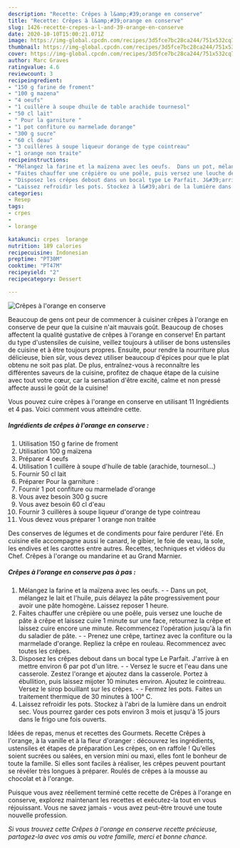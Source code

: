 ```yaml
---
description: "Recette: Crêpes à l&amp;#39;orange en conserve"
title: "Recette: Crêpes à l&amp;#39;orange en conserve"
slug: 1426-recette-crepes-a-l-and-39-orange-en-conserve
date: 2020-10-10T15:00:21.071Z
image: https://img-global.cpcdn.com/recipes/3d5fce7bc28ca244/751x532cq70/crepes-a-lorange-en-conserve-photo-principale-de-la-recette.jpg
thumbnail: https://img-global.cpcdn.com/recipes/3d5fce7bc28ca244/751x532cq70/crepes-a-lorange-en-conserve-photo-principale-de-la-recette.jpg
cover: https://img-global.cpcdn.com/recipes/3d5fce7bc28ca244/751x532cq70/crepes-a-lorange-en-conserve-photo-principale-de-la-recette.jpg
author: Marc Graves
ratingvalue: 4.6
reviewcount: 3
recipeingredient:
- "150 g farine de froment"
- "100 g mazena"
- "4 oeufs"
- "1 cuillère à soupe dhuile de table arachide tournesol"
- "50 cl lait"
- " Pour la garniture "
- "1 pot confiture ou marmelade dorange"
- "300 g sucre"
- "60 cl deau"
- "3 cuillères à soupe liqueur dorange de type cointreau"
- "1 orange non traite"
recipeinstructions:
- "Mélangez la farine et la maïzena avec les oeufs.  Dans un pot, mélangez le lait et l&#39;huile, puis délayez la pâte progressivement pour avoir une pâte homogène. Laissez reposer 1 heure."
- "Faites chauffer une crêpière ou une poêle, puis versez une louche de pâte à crêpe et laissez cuire 1 minute sur une face, retournez la crêpe et laissez cuire encore une minute. Recommencez l&#39;opération jusqu&#39;à la fin du saladier de pâte.  Prenez une crêpe, tartinez avec la confiture ou la marmelade d&#39;orange. Repliez la crêpe en rouleau. Recommencez avec toutes les crêpes."
- "Disposez les crêpes debout dans un bocal type Le Parfait. J&#39;arrive à en mettre environ 6 par pot d&#39;un litre.  Versez le sucre et l&#39;eau dans une casserole. Zestez l&#39;orange et ajoutez dans la casserole. Portez à ébullition, puis laissez mijoter 10 minutes environ. Ajoutez le cointreau. Versez le sirop bouillant sur les crêpes.  Fermez les pots. Faites un traitement thermique de 30 minutes à 100° C."
- "Laissez refroidir les pots. Stockez à l&#39;abri de la lumière dans un endroit sec. Vous pourrez garder ces pots environ 3 mois et jusqu&#39;à 15 jours dans le frigo une fois ouverts."
categories:
- Resep
tags:
- crpes
- 
- lorange

katakunci: crpes  lorange 
nutrition: 189 calories
recipecuisine: Indonesian
preptime: "PT30M"
cooktime: "PT47M"
recipeyield: "2"
recipecategory: Dessert

---
```



![Crêpes à l&#39;orange en conserve](https://img-global.cpcdn.com/recipes/3d5fce7bc28ca244/751x532cq70/crepes-a-lorange-en-conserve-photo-principale-de-la-recette.jpg)

Beaucoup de gens ont peur de commencer à cuisiner crêpes à l&#39;orange en conserve de peur que la cuisine n'ait mauvais goût. Beaucoup de choses affectent la qualité gustative de crêpes à l&#39;orange en conserve! En partant du type d'ustensiles de cuisine, veillez toujours à utiliser de bons ustensiles de cuisine et à être toujours propres. Ensuite, pour rendre la nourriture plus délicieuse, bien sûr, vous devez utiliser beaucoup d'épices pour que le plat obtenu ne soit pas plat. De plus, entraînez-vous à reconnaître les différentes saveurs de la cuisine, profitez de chaque étape de la cuisine avec tout votre cœur, car la sensation d'être excité, calme et non pressé affecte aussi le goût de la cuisine!

<!--inarticleads1-->

Vous pouvez cuire crêpes à l&#39;orange en conserve en utilisant 11 Ingrédients et 4 pas. Voici comment vous atteindre cette.

##### Ingrédients de crêpes à l&#39;orange en conserve :

1. Utilisation 150 g farine de froment
1. Utilisation 100 g maïzena
1. Préparer 4 oeufs
1. Utilisation 1 cuillère à soupe d&#39;huile de table (arachide, tournesol...)
1. Fournir 50 cl lait
1. Préparer  Pour la garniture :
1. Fournir 1 pot confiture ou marmelade d&#39;orange
1. Vous avez besoin 300 g sucre
1. Vous avez besoin 60 cl d&#39;eau
1. Fournir 3 cuillères à soupe liqueur d&#39;orange de type cointreau
1. Vous devez vous préparer 1 orange non traitée


Des conserves de légumes et de condiments pour faire perdurer l&#39;été. En cuisine elle accompagne aussi le canard, le gibier, le foie de veau, la sole, les endives et les carottes entre autres. Recettes, techniques et vidéos du Chef. Crêpes à l&#39;orange ou mandarine et au Grand Marnier. 

<!--inarticleads2-->

##### Crêpes à l&#39;orange en conserve pas à pas :

1. Mélangez la farine et la maïzena avec les oeufs. -  - Dans un pot, mélangez le lait et l&#39;huile, puis délayez la pâte progressivement pour avoir une pâte homogène. Laissez reposer 1 heure.
1. Faites chauffer une crêpière ou une poêle, puis versez une louche de pâte à crêpe et laissez cuire 1 minute sur une face, retournez la crêpe et laissez cuire encore une minute. Recommencez l&#39;opération jusqu&#39;à la fin du saladier de pâte. -  - Prenez une crêpe, tartinez avec la confiture ou la marmelade d&#39;orange. Repliez la crêpe en rouleau. Recommencez avec toutes les crêpes.
1. Disposez les crêpes debout dans un bocal type Le Parfait. J&#39;arrive à en mettre environ 6 par pot d&#39;un litre. -  - Versez le sucre et l&#39;eau dans une casserole. Zestez l&#39;orange et ajoutez dans la casserole. Portez à ébullition, puis laissez mijoter 10 minutes environ. Ajoutez le cointreau. Versez le sirop bouillant sur les crêpes. -  - Fermez les pots. Faites un traitement thermique de 30 minutes à 100° C.
1. Laissez refroidir les pots. Stockez à l&#39;abri de la lumière dans un endroit sec. Vous pourrez garder ces pots environ 3 mois et jusqu&#39;à 15 jours dans le frigo une fois ouverts.


Idées de repas, menus et recettes des Gourmets. Recette Crêpes à l&#39;orange, à la vanille et à la fleur d&#39;oranger : découvrez les ingrédients, ustensiles et étapes de préparation Les crêpes, on en raffole ! Qu&#39;elles soient sucrées ou salées, en version mini ou maxi, elles font le bonheur de toute la famille. Si elles sont faciles à réaliser, les crêpes peuvent pourtant se révéler très longues à préparer. Roulés de crêpes à la mousse au chocolat et à l&#39;orange. 

<!--inarticleads1-->

<p>
Puisque vous avez réellement terminé cette recette de Crêpes à l&#39;orange en conserve, explorez maintenant les recettes et exécutez-la tout en vous réjouissant. Vous ne savez jamais - vous avez peut-être trouvé une toute nouvelle profession.
</p>

<p>
<i>Si vous trouvez cette Crêpes à l&#39;orange en conserve recette précieuse, partagez-la avec vos amis ou votre famille, merci et bonne chance.</i>
</p>
